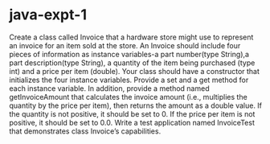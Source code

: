 # java-expt-1
Create a class called Invoice that a hardware store might use to represent an invoice for an item sold at the store.
An Invoice should include four pieces of information as instance variables-a part number(type String),a part description(type String),
a quantity of the item being purchased (type int) and a price per item (double). Your class should have a constructor that initializes 
the four instance variables. Provide a set and a get method for each instance variable. In addition, provide a method named getInvoiceAmount
that calculates the invoice amount (i.e., multiplies the quantity by the price per item), then returns the amount as a double value.
If the quantity is not positive, it should be set to 0. If the price per item is not positive, it should be set to 0.0. Write a test 
application named InvoiceTest that demonstrates class Invoice’s capabilities.
